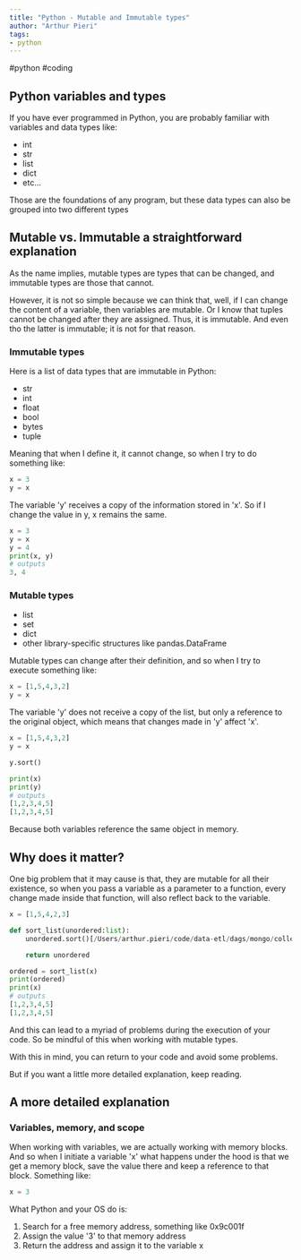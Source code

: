 ```yaml
---
title: "Python - Mutable and Immutable types"
author: "Arthur Pieri"
tags: 
- python
---
```

#python #coding 

## Python variables and types
If you have ever programmed in Python, you are probably familiar with variables and data types like:
- int
- str
- list
- dict
- etc...

Those are the foundations of any program, but these data types can also be grouped into two different types

## Mutable vs. Immutable a straightforward explanation
As the name implies, mutable types are types that can be changed, and immutable types are those that cannot.

However, it is not so simple because we can think that, well, if I can change the content of a variable, then variables are mutable. Or I know that tuples cannot be changed after they are assigned. Thus, it is immutable. And even tho the latter is immutable; it is not for that reason. 

### Immutable types
Here is a list of data types that are immutable in Python:
- str
- int
- float
- bool
- bytes
- tuple

Meaning that when I define it, it cannot change, so when I try to do something like:

```python
x = 3
y = x
```

The variable 'y' receives a copy of the information stored in 'x'. So if I change the value in y, x remains the same.

```python
x = 3
y = x
y = 4
print(x, y)
# outputs
3, 4
```

### Mutable types
- list
- set
- dict
- other library-specific structures like pandas.DataFrame

Mutable types can change after their definition, and so when I try to execute something like:
```python
x = [1,5,4,3,2]
y = x
```
The variable 'y' does not receive a copy of the list, but only a reference to the original object, which means that changes made in 'y' affect 'x'.
```python
x = [1,5,4,3,2]
y = x

y.sort()

print(x)
print(y)
# outputs
[1,2,3,4,5]
[1,2,3,4,5]
```
Because both variables reference the same object in memory.

## Why does it matter?
One big problem that it may cause is that, they are mutable for all their existence, so when you pass a variable as a parameter to a function, every change made inside that function, will also reflect back to the variable. 
```python
x = [1,5,4,2,3]

def sort_list(unordered:list):
	unordered.sort()[/Users/arthur.pieri/code/data-etl/dags/mongo/collections/productos.py](file:///Users/arthur.pieri/code/data-etl/dags/mongo/collections/productos.py)

	return unordered

ordered = sort_list(x)
print(ordered)
print(x)
# outputs
[1,2,3,4,5]
[1,2,3,4,5]
```
And this can lead to a myriad of problems during the execution of your code. So be mindful of this when working with mutable types.

With this in mind, you can return to your code and avoid some problems.

But if you want a little more detailed explanation, keep reading.

## A more detailed explanation

### Variables, memory, and scope
When working with variables, we are actually working with memory blocks. And so when I initiate a variable 'x' what happens under the hood is that we get a memory block, save the value there and keep a reference to that block. Something like:
```python
x = 3
```
What Python and your OS do is:
1. Search for a free memory address, something like 0x9c001f
2. Assign the value '3' to that memory address
3. Return the address and assign it to the variable x
